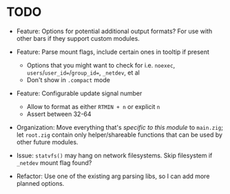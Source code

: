 # TODO

- Feature: Options for potential additional output formats? For use with other bars if they support custom modules.

- Feature: Parse mount flags, include certain ones in tooltip if present
    - Options that you might want to check for i.e. `noexec`, `users`/`user_id=`/`group_id=`, `_netdev`, et al
    - Don't show in `.compact` mode

- Feature: Configurable update signal number
    - Allow to format as either `RTMIN + n` or explicit `n`
    - Assert between 32-64

- Organization: Move everything that's *specific to this module* to `main.zig`; let `root.zig` contain only helper/shareable functions that can be used by other future modules.

- Issue: `statvfs()` may hang on network filesystems. Skip filesystem if `_netdev` mount flag found?

- Refactor: Use one of the existing arg parsing libs, so I can add more planned options.

